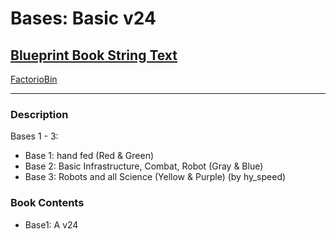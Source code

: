 # Bases: Basic v24

## [Blueprint Book String Text](https://factoriobin.com/static/cdn/forever/post/h/t/o/Htov9GlR/0/v0/blueprint-7d6ea2a6e4b6a3c6.txt)

[FactorioBin](https://factoriobin.com/post/Htov9GlR)

-----

### Description
Bases 1 - 3:
- Base 1: hand fed (Red & Green)
- Base 2: Basic Infrastructure, Combat, Robot (Gray & Blue)
- Base 3: Robots and all Science (Yellow & Purple)
(by hy_speed)

### Book Contents
- Base1: A v24

